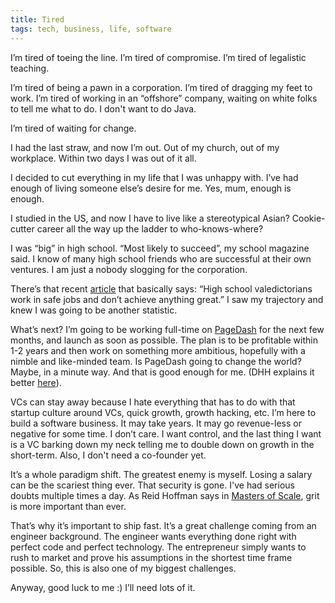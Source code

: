 ```yaml
---
title: Tired
tags: tech, business, life, software
---
```


I’m tired of toeing the line. I’m tired of compromise. I’m tired of legalistic teaching.

I’m tired of being a pawn in a corporation. I’m tired of dragging my feet to work. I’m tired of working in an “offshore” company,
waiting on white folks to tell me what to do. I don't want to do Java.

I’m tired of waiting for change.

I had the last straw, and now I’m out. Out of my church, out of my workplace. Within two days I was out of it all.

I decided to cut everything in my life that I was unhappy with. I’ve had enough of living someone else’s desire for me. Yes, mum, enough is enough.

I studied in the US, and now I have to live like a stereotypical Asian? Cookie-cutter career all the way up the ladder to who-knows-where?

I was “big” in high school. “Most likely to succeed”, my school magazine said. I know of many high school friends who are successful at their own ventures. I am just a nobody slogging for the corporation.

There’s that recent [article](http://time.com/money/4779223/valedictorian-success-research-barking-up-wrong/) that basically says: “High school valedictorians work in safe jobs and don’t achieve anything great.” I saw my trajectory and knew I was going to be another statistic.

What’s next? I’m going to be working full-time on [PageDash](https://www.pagedash.com) for the next few months, and launch as soon as possible. The plan is to be profitable within 1-2 years and then work on something more ambitious, hopefully with a nimble and like-minded team. Is PageDash going to change the world? Maybe, in a minute way. And that is good enough for me. (DHH explains it better [here](https://signalvnoise.com/posts/3972-reconsider)).

VCs can stay away because I hate everything that has to do with that startup culture around VCs, quick growth, growth hacking, etc. I’m here to build a software business. It may take years. It may go revenue-less or negative for some time. I don’t care. I want control, and the last thing I want is a VC barking down my neck telling me to double down on growth in the short-term. Also, I don't need a co-founder yet.

It’s a whole paradigm shift. The greatest enemy is myself. Losing a salary can be the scariest thing ever. That security is gone. I've had serious doubts multiple times a day. As Reid Hoffman says in [Masters of Scale](https://mastersofscale.com/), grit is more important than ever.

That’s why it’s important to ship fast. It’s a great challenge coming from an engineer background. The engineer wants everything done right with perfect code and perfect technology. The entrepreneur simply wants to rush to market and prove his assumptions in the shortest time frame possible. So, this is also one of my biggest challenges.

Anyway, good luck to me :) I’ll need lots of it.
